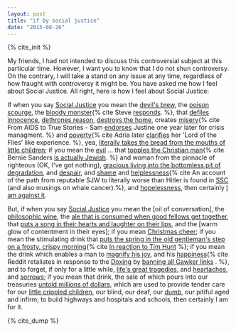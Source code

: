 ```yaml
---
layout: post
title: "if by social justice"
date: "2015-08-26"
---
```

{% cite_init %}

My friends, I had not intended to discuss this controversial subject at this particular time. However, I want you to know that I do not shun controversy. On the contrary, I will take a stand on any issue at any time, regardless of how fraught with controversy it might be. You have asked me how I feel about Social Justice. All right, here is how I feel about Social Justice:

If when you say [Social Justice](https://news.ycombinator.com/item?id=9696162) you mean the [devil's brew](http://archive.is/XuRLu), the [poison scourge](http://lesswrong.com/lw/i8/religions_claim_to_be_nondisprovable/eid), the [bloody monster](https://archive.is/BtDaA){% cite Steve [responds](https://gist.github.com/steveklabnik/7cd3267a631c4847c34d). %}, that [defiles innocence](https://www.reddit.com/r/ShitRedditSays/), [dethrones reason](http://www.joyent.com/blog/the-power-of-a-pronoun), [destroys the home](http://espn.go.com/nba/story/_/id/13383243/donald-sterling-files-divorce-estranged-wife-shelly-sterling), creates [misery](http://valleywag.gawker.com/and-now-a-funny-holiday-joke-from-iacs-pr-boss-1487284969){% cite From AIDS to True Stories - Sam [endorses](http://gawker.com/justine-sacco-is-good-at-her-job-and-how-i-came-to-pea-1653022326) Justine one year later for crisis managment. %} and [poverty](https://twitter.com/adriarichards/status/313417655879102464){% cite Adria later [clarifies](http://butyoureagirl.com/2013/03/18/adria-richards-on-dongle-jokes-and-pycon-2013/) her 'Lord of the Flies' like experience. %}, yea, [literally takes the bread from the mouths of little children](https://news.ycombinator.com/item?id=5398681); if you mean the [evil](http://www.washingtonexaminer.com/man-receives-sex-act-while-blacked-out-gets-accused-of-sexual-assault/article/2565978) ... that [topples the Christian man](http://www.seattletimes.com/seattle-news/politics/black-lives-matter-protesters-shut-down-bernie-sanders-rally/){% cite Bernie Sanders [is actually Jewish](https://en.wikipedia.org/wiki/Bernie_Sanders#Personal_life). %} and woman from the pinnacle of righteous (OK, I've got nothing), [gracious living into the bottomless pit of degradation](http://www.dailymail.co.uk/news/article-3139644/Lecturer-revealed-Sir-Tim-Hunt-s-sexist-comments-says-no-regrets-costing-Nobel-Prize-winner-job.html), and [despair](http://i.imgur.com/BbHeIHW.png), and [shame](http://gawker.com/5950981/unmasking-reddits-violentacrez-the-biggest-troll-on-the-web) and [helplessness](https://twitter.com/search?q=%23STOPCLYMER){% cite An account of the path from reputable SJW to literally worse than Hitler is found in [SSC](http://slatestarcodex.com/2014/06/14/living-by-the-sword/) (and also musings on whale cancer).%}, and [hopelessness](http://www.slate.com/articles/news_and_politics/frame_game/2014/04/brendan_eich_quits_mozilla_let_s_purge_all_the_antigay_donors_to_prop_8.html), then certainly [I am against it](http://slatestarcodex.com/2014/07/07/social-justice-and-words-words-words/).

But, if when you say [Social Justice](https://sindeloke.wordpress.com/2010/01/13/37/) you mean the [oil of conversation], the [philosophic wine](http://whatever.scalzi.com/2012/05/15/straight-white-male-the-lowest-difficulty-setting-there-is/), the [ale that is consumed when good fellows get together](https://amandablumwords.wordpress.com/2013/03/21/3/), that [puts a song in their hearts and laughter on their lips](http://www.supremecourt.gov/opinions/14pdf/14-556_3204.pdf), and the [warm glow of contentment in their eyes]; if you mean [Christmas cheer](https://www.reddit.com/r/announcements/comments/39bpam/removing_harassing_subreddits/cs20w2f); if you mean the stimulating drink that [puts the spring in the old gentleman's step on a frosty, crispy morning](https://twitter.com/hashtag/distractinglysexy){% cite [In reaction to Tim Hunt](http://www.bbc.com/news/blogs-trending-33099289) %}; if you mean the drink which enables a man to [magnify his joy](https://blog.ycombinator.com/diversity-and-startups), and his [happiness](http://gawker.com/5950981/unmasking-reddits-violentacrez-the-biggest-troll-on-the-web){% cite Reddit retaliates in response to the [Doxing](http://knowyourmeme.com/memes/doxing) by [banning all Gawker links](http://gawker.com/5951987/reddits-biggest-troll-fired-from-his-real-world-job-reddit-continues-to-censor-gawker-articles) . %}, and to forget, if only for a little while, [life's great tragedies](https://en.wikipedia.org/wiki/Charleston_church_shooting#Context_of_racism), and [heartaches](http://www.nydailynews.com/news/national/virginia-killer-motivated-s-church-shooting-article-1.2338153), and [sorrows](http://heidiroizen.tumblr.com/post/84530650750/its-different-for-girls); if you mean that drink, the sale of which pours into our treasuries [untold millions of dollars](https://www.youtube.com/watch?v=dQw4w9WgXcQ), which are used to provide tender care for our [little crippled children](http://www.pyladies.com), our blind, our deaf, our [dumb](http://www.tmz.com/2014/04/26/donald-sterling-clippers-owner-black-people-racist-audio-magic-johnson/), our pitiful aged and infirm; to build highways and hospitals and schools, then certainly I am for it.

{% cite_dump %}
